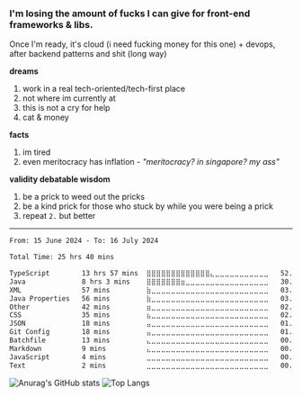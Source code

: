 ### I'm losing the amount of fucks I can give for front-end frameworks & libs. 
Once I'm ready, it's cloud (i need fucking money for this one) + devops, after backend patterns and shit (long way)

**dreams**
1. work in a real tech-oriented/tech-first place
2. not where im currently at
3. this is not a cry for help
4. cat & money

**facts**
1. im tired
2. even meritocracy has inflation - _"meritocracy? in singapore? my ass"_

**validity debatable wisdom**
1. be a prick to weed out the pricks
2. be a kind prick for those who stuck by while you were being a prick
3. repeat `2.` but better

---

<!--START_SECTION:waka-->

```txt
From: 15 June 2024 - To: 16 July 2024

Total Time: 25 hrs 40 mins

TypeScript        13 hrs 57 mins  ⣿⣿⣿⣿⣿⣿⣿⣿⣿⣿⣿⣿⣿⣄⣀⣀⣀⣀⣀⣀⣀⣀⣀⣀⣀   52.93 %
Java              8 hrs 3 mins    ⣿⣿⣿⣿⣿⣿⣿⣶⣀⣀⣀⣀⣀⣀⣀⣀⣀⣀⣀⣀⣀⣀⣀⣀⣀   30.53 %
XML               57 mins         ⣷⣀⣀⣀⣀⣀⣀⣀⣀⣀⣀⣀⣀⣀⣀⣀⣀⣀⣀⣀⣀⣀⣀⣀⣀   03.64 %
Java Properties   56 mins         ⣷⣀⣀⣀⣀⣀⣀⣀⣀⣀⣀⣀⣀⣀⣀⣀⣀⣀⣀⣀⣀⣀⣀⣀⣀   03.58 %
Other             42 mins         ⣶⣀⣀⣀⣀⣀⣀⣀⣀⣀⣀⣀⣀⣀⣀⣀⣀⣀⣀⣀⣀⣀⣀⣀⣀   02.69 %
CSS               35 mins         ⣦⣀⣀⣀⣀⣀⣀⣀⣀⣀⣀⣀⣀⣀⣀⣀⣀⣀⣀⣀⣀⣀⣀⣀⣀   02.21 %
JSON              18 mins         ⣤⣀⣀⣀⣀⣀⣀⣀⣀⣀⣀⣀⣀⣀⣀⣀⣀⣀⣀⣀⣀⣀⣀⣀⣀   01.18 %
Git Config        18 mins         ⣤⣀⣀⣀⣀⣀⣀⣀⣀⣀⣀⣀⣀⣀⣀⣀⣀⣀⣀⣀⣀⣀⣀⣀⣀   01.15 %
Batchfile         13 mins         ⣄⣀⣀⣀⣀⣀⣀⣀⣀⣀⣀⣀⣀⣀⣀⣀⣀⣀⣀⣀⣀⣀⣀⣀⣀   00.88 %
Markdown          9 mins          ⣄⣀⣀⣀⣀⣀⣀⣀⣀⣀⣀⣀⣀⣀⣀⣀⣀⣀⣀⣀⣀⣀⣀⣀⣀   00.57 %
JavaScript        4 mins          ⣀⣀⣀⣀⣀⣀⣀⣀⣀⣀⣀⣀⣀⣀⣀⣀⣀⣀⣀⣀⣀⣀⣀⣀⣀   00.26 %
Text              2 mins          ⣀⣀⣀⣀⣀⣀⣀⣀⣀⣀⣀⣀⣀⣀⣀⣀⣀⣀⣀⣀⣀⣀⣀⣀⣀   00.17 %
```

<!--END_SECTION:waka-->

![Anurag's GitHub stats](https://github-readme-stats.vercel.app/api?username=cheonglol&show_icons=true&hide_border=true&theme=material-palenight&rank_icon=github)
![Top Langs](https://github-readme-stats.vercel.app/api/top-langs/?username=cheonglol&show_icons=true&hide_border=true&theme=material-palenight&layout=donut)
